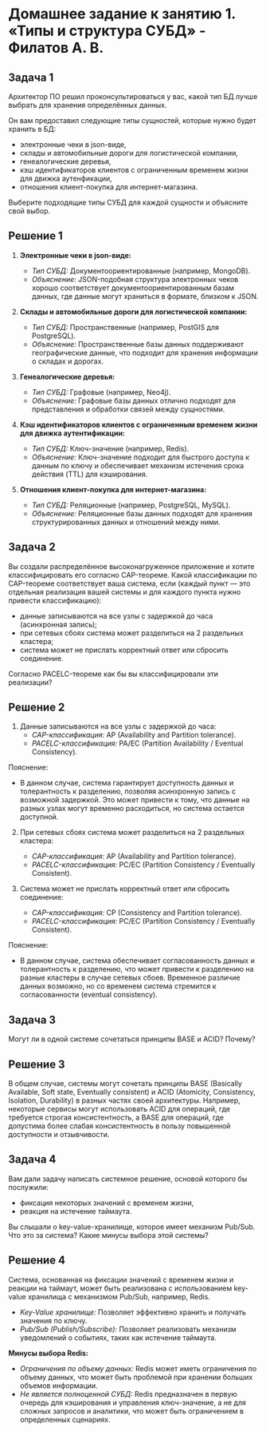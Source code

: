 # Домашнее задание к занятию 1. «Типы и структура СУБД» - Филатов А. В.

## Задача 1

Архитектор ПО решил проконсультироваться у вас, какой тип БД 
лучше выбрать для хранения определённых данных.

Он вам предоставил следующие типы сущностей, которые нужно будет хранить в БД:

- электронные чеки в json-виде,
- склады и автомобильные дороги для логистической компании,
- генеалогические деревья,
- кэш идентификаторов клиентов с ограниченным временем жизни для движка аутенфикации,
- отношения клиент-покупка для интернет-магазина.

Выберите подходящие типы СУБД для каждой сущности и объясните свой выбор.

## Решение 1

1. **Электронные чеки в json-виде:**   
   - *Тип СУБД:* Документоориентированные (например, MongoDB).   
   - *Объяснение:* JSON-подобная структура электронных чеков хорошо соответствует документоориентированным базам данных, где данные могут храниться в формате, близком к JSON.   

2. **Склады и автомобильные дороги для логистической компании:**   
   - *Тип СУБД:* Пространственные (например, PostGIS для PostgreSQL).   
   - *Объяснение:* Пространственные базы данных поддерживают географические данные, что подходит для хранения информации о складах и дорогах.   

3. **Генеалогические деревья:**   
   - *Тип СУБД:* Графовые (например, Neo4j).   
   - *Объяснение:* Графовые базы данных отлично подходят для представления и обработки связей между сущностями.   

4. **Кэш идентификаторов клиентов с ограниченным временем жизни для движка аутентификации:**   
   - *Тип СУБД:* Ключ-значение (например, Redis).   
   - *Объяснение:* Ключ-значение подходит для быстрого доступа к данным по ключу и обеспечивает механизм истечения срока действия (TTL) для кэширования.   

5. **Отношения клиент-покупка для интернет-магазина:**   
   - *Тип СУБД:* Реляционные (например, PostgreSQL, MySQL).   
   - *Объяснение:* Реляционные базы данных подходят для хранения структурированных данных и отношений между ними.   
   
## Задача 2

Вы создали распределённое высоконагруженное приложение и хотите классифицировать его согласно 
CAP-теореме. Какой классификации по CAP-теореме соответствует ваша система, если 
(каждый пункт — это отдельная реализация вашей системы и для каждого пункта нужно привести классификацию):

- данные записываются на все узлы с задержкой до часа (асинхронная запись);
- при сетевых сбоях система может разделиться на 2 раздельных кластера;
- система может не прислать корректный ответ или сбросить соединение.

Согласно PACELC-теореме как бы вы классифицировали эти реализации?

## Решение 2

1. Данные записываются на все узлы с задержкой до часа:   
   - *CAP-классификация:* AP (Availability and Partition tolerance).   
   - *PACELC-классификация:* PA/EC (Partition Availability / Eventual Consistency).   
  
  Пояснение:   
 - В данном случае, система гарантирует доступность данных и толерантность к разделению, позволяя асинхронную запись с возможной задержкой. Это может привести к тому, что данные на разных узлах могут временно расходиться, но система остается доступной.   

2. При сетевых сбоях система может разделиться на 2 раздельных кластера:   
   - *CAP-классификация:* AP (Availability and Partition tolerance).   
   - *PACELC-классификация:* PC/EC (Partition Consistency / Eventually Consistent).   

3. Система может не прислать корректный ответ или сбросить соединение:   
   - *CAP-классификация:* CP (Consistency and Partition tolerance).   
   - *PACELC-классификация:* PC/EC (Partition Consistency / Eventually Consistent).   
  
  Пояснение:   
 - В данном случае, система обеспечивает согласованность данных и толерантность к разделению, что может привести к разделению на разные кластеры в случае сетевых сбоев. Временное различие данных возможно, но со временем система стремится к согласованности (eventual consistency).
## Задача 3

Могут ли в одной системе сочетаться принципы BASE и ACID? Почему?

## Решение 3

В общем случае, системы могут сочетать принципы BASE (Basically Available, Soft state, Eventually consistent) и ACID (Atomicity, Consistency, Isolation, Durability) в разных частях своей архитектуры. Например, некоторые сервисы могут использовать ACID для операций, где требуется строгая консистентность, а BASE для операций, где допустима более слабая консистентность в пользу повышенной доступности и отзывчивости.


## Задача 4

Вам дали задачу написать системное решение, основой которого бы послужили:

- фиксация некоторых значений с временем жизни,
- реакция на истечение таймаута.

Вы слышали о key-value-хранилище, которое имеет механизм Pub/Sub. 
Что это за система? Какие минусы выбора этой системы?

## Решение 4

Система, основанная на фиксации значений с временем жизни и реакции на таймаут, может быть реализована с использованием key-value хранилища с механизмом Pub/Sub, например, Redis.

- *Key-Value хранилище:* Позволяет эффективно хранить и получать значения по ключу.
- *Pub/Sub (Publish/Subscribe):* Позволяет реализовать механизм уведомлений о событиях, таких как истечение таймаута.

**Минусы выбора Redis:**
- *Ограничения по объему данных:* Redis может иметь ограничения по объему данных, что может быть проблемой при хранении больших объемов информации.
- *Не является полноценной СУБД:* Redis предназначен в первую очередь для кэширования и управления ключ-значение, а не для сложных запросов и аналитики, что может быть ограничением в определенных сценариях.